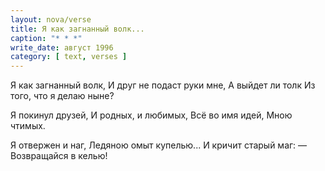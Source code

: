 ```yaml
---
layout: nova/verse
title: Я как загнанный волк...
caption: "* * *"
write_date: август 1996
category: [ text, verses ]
---
```

Я как загнанный волк,
И друг не подаст руки мне,
А выйдет ли толк
Из того, что я делаю ныне?

Я покинул друзей,
И родных, и любимых,
Всё во имя идей,
Мною чтимых.

Я отвержен и наг,
Ледяною омыт купелью...
И кричит старый маг:
— Возвращайся в келью!
